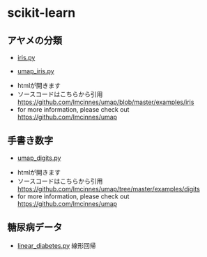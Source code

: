 # scikit-learn


## アヤメの分類

* [iris.py](iris.py)

* [umap_iris.py](umap_iris.py)

 - htmlが開きます
 - ソースコードはこちらから引用　https://github.com/lmcinnes/umap/blob/master/examples/iris
 - for more information, please check out https://github.com/lmcinnes/umap

## 手書き数字

* [umap_digits.py](umap_digits.py)

 - htmlが開きます
 - ソースコードはこちらから引用　https://github.com/lmcinnes/umap/tree/master/examples/digits
 - for more information, please check out https://github.com/lmcinnes/umap
 
## 糖尿病データ

* [linear_diabetes.py](linear_diabetes.py)  線形回帰

